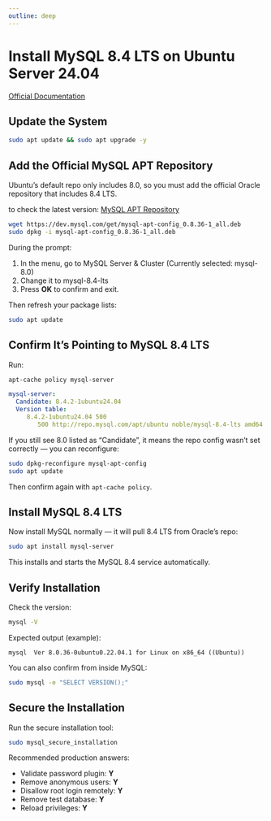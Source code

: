 ```yaml
---
outline: deep
---
```


# Install MySQL 8.4 LTS on Ubuntu Server 24.04

[Official Documentation](https://dev.mysql.com/doc/refman/8.4/en/linux-installation-apt-repo.html)

## Update the System

```bash
sudo apt update && sudo apt upgrade -y
```

## Add the Official MySQL APT Repository

Ubuntu’s default repo only includes 8.0, so you must add the official Oracle repository that includes 8.4 LTS.

to check the latest version: [MySQL APT Repository](https://dev.mysql.com/downloads/repo/apt/)

```bash
wget https://dev.mysql.com/get/mysql-apt-config_0.8.36-1_all.deb
sudo dpkg -i mysql-apt-config_0.8.36-1_all.deb
```

During the prompt:

1. In the menu, go to MySQL Server & Cluster (Currently selected: mysql-8.0)
2. Change it to mysql-8.4-lts
3. Press **OK** to confirm and exit.

Then refresh your package lists:

```bash
sudo apt update
```

## Confirm It’s Pointing to MySQL 8.4 LTS

Run:

```bash
apt-cache policy mysql-server
```

```yaml
mysql-server:
  Candidate: 8.4.2-1ubuntu24.04
  Version table:
     8.4.2-1ubuntu24.04 500
        500 http://repo.mysql.com/apt/ubuntu noble/mysql-8.4-lts amd64 Packages
```

If you still see 8.0 listed as “Candidate”, it means the repo config wasn’t set correctly — you can reconfigure:

```bash
sudo dpkg-reconfigure mysql-apt-config
sudo apt update
```

Then confirm again with `apt-cache policy`.

## Install MySQL 8.4 LTS

Now install MySQL normally — it will pull 8.4 LTS from Oracle’s repo:

```bash
sudo apt install mysql-server
```

This installs and starts the MySQL 8.4 service automatically.

## Verify Installation

Check the version:

```bash
mysql -V
```

Expected output (example):

```
mysql  Ver 8.0.36-0ubuntu0.22.04.1 for Linux on x86_64 ((Ubuntu))
```

You can also confirm from inside MySQL:

```bash
sudo mysql -e "SELECT VERSION();"
```

## Secure the Installation

Run the secure installation tool:

```bash
sudo mysql_secure_installation
```

Recommended production answers:

- Validate password plugin: **Y**
- Remove anonymous users: **Y**
- Disallow root login remotely: **Y**
- Remove test database: **Y**
- Reload privileges: **Y**


